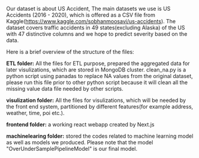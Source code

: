 Our dataset is about US Accident, The main datasets we use is US Accidents (2016 - 2020), which is offered as a CSV file from Kaggle(https://www.kaggle.com/sobhanmoosavi/us-accidents). The dataset covers traffic accidents in 49 states(excluding Alaska) of the US with 47 distinctive columns and we hope to predict severity based on the data.

Here is a brief overview of the structure of the files:

**ETL folder:**
All the files for ETL purpose, prepared the aggregated data for later visulizations, which are stored in MongoDB cluster.
clean_na.py is a python script using panadas to replace NA values from the original dataset, please run this file prior to other python script because it will clean all the missing value data file needed by other scripts.

**visulization folder:**
All the files for visulizations, which will be needed by the front end system, partitioned by different features(for example address, weather, time, poi etc.).

**frontend folder:**
a working react webapp created by Next.js

**machinelearing folder:**
stored the codes related to machine learning model as well as models we produced. Please note that the model "OverUnderSamplePipelineModel" is our final model.
